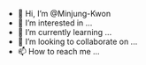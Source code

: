 - 👋 Hi, I’m @Minjung-Kwon
- 👀 I’m interested in ...
- 🌱 I’m currently learning ...
- 💞️ I’m looking to collaborate on ...
- 📫 How to reach me ...

<!---
Minjung-Kwon/Minjung-Kwon is a ✨ special ✨ repository because its `README.md` (this file) appears on your GitHub profile.
You can click the Preview link to take a look at your changes.
--->
